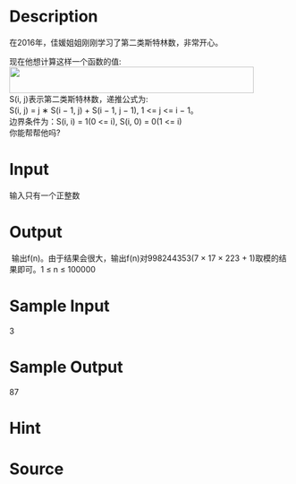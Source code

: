 
# Description

<div class="content"><p>在2016年，佳媛姐姐刚刚学习了第二类斯特林数，非常开心。</p>
<div>现在他想计算这样一个函数的值:</div>
<div><img src="source/bzoj/4555/img/aHR0cHM6Ly9seWRzeS5jb20vSnVkZ2VPbmxpbmUvdXBsb2FkLzIwMTYwNC8xMTEoMSkucG5n.png" width="437" height="47" alt=""/></div>
<div>S(i, j)表示第二类斯特林数，递推公式为:</div>
<div>S(i, j) = j ∗ S(i − 1, j) + S(i − 1, j − 1), 1 &lt;= j &lt;= i − 1。</div>
<div>边界条件为：S(i, i) = 1(0 &lt;= i), S(i, 0) = 0(1 &lt;= i)</div>
<div>你能帮帮他吗?</div></div>

# Input

<div class="content"><p>输入只有一个正整数</p></div>

# Output

<div class="content"><p> 输出f(n)。由于结果会很大，输出f(n)对998244353(7 × 17 × 223 + 1)取模的结果即可。1 ≤ n ≤ 100000</p></div>

# Sample Input

<div class="content"><span class="sampledata">3</span></div>

# Sample Output

<div class="content"><span class="sampledata">87</span></div>

# Hint

<div class="content"><p></p></div>

# Source

<div class="content"><p><a href="problemset.php?search="></a></p></div>

